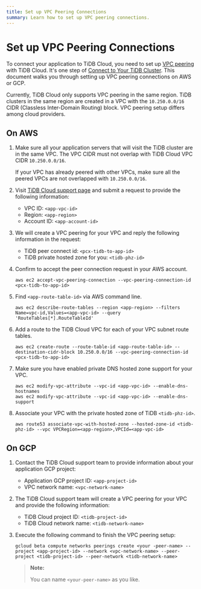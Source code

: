 ```yaml
---
title: Set up VPC Peering Connections
summary: Learn how to set up VPC peering connections.
---
```


# Set up VPC Peering Connections

To connect your application to TiDB Cloud, you need to set up [VPC peering](glossary.md#vpc-peering) with TiDB Cloud. It's one step of [Connect to Your TiDB Cluster](connect-to-tidb-cluster.md). This document walks you through setting up VPC peering connections on AWS or GCP.

Currently, TiDB Cloud only supports VPC peering in the same region. TiDB clusters in the same region are created in a VPC with the `10.250.0.0/16` CIDR (Classless Inter-Domain Routing) block. VPC peering setup differs among cloud providers.

## On AWS

1. Make sure all your application servers that will visit the TiDB cluster are in the same VPC. The VPC CIDR must not overlap with TiDB Cloud VPC CIDR `10.250.0.0/16`.

    If your VPC has already peered with other VPCs, make sure all the peered VPCs are not overlapped with `10.250.0.0/16`.

2. Visit [TiDB Cloud support page](https://support.pingcap.com) and submit a request to provide the following information:

    - VPC ID: `<app-vpc-id>`
    - Region: `<app-region>`
    - Account ID: `<app-account-id>`

3. We will create a VPC peering for your VPC and reply the following information in the request:

    - TiDB peer connect id: `<pcx-tidb-to-app-id>`
    - TiDB private hosted zone for you: `<tidb-phz-id>`

4. Confirm to accept the peer connection request in your AWS account.

    ```
    aws ec2 accept-vpc-peering-connection --vpc-peering-connection-id <pcx-tidb-to-app-id>
    ```

5. Find `<app-route-table-id>` via AWS command line.

    ```
    aws ec2 describe-route-tables --region <app-region> --filters Name=vpc-id,Values=<app-vpc-id> --query 'RouteTables[*].RouteTableId'
    ```

6. Add a route to the TiDB Cloud VPC for each of your VPC subnet route tables.

    ```
    aws ec2 create-route --route-table-id <app-route-table-id> --destination-cidr-block 10.250.0.0/16 --vpc-peering-connection-id <pcx-tidb-to-app-id>
    ```

7. Make sure you have enabled private DNS hosted zone support for your VPC.

    ```
    aws ec2 modify-vpc-attribute --vpc-id <app-vpc-id> --enable-dns-hostnames
    aws ec2 modify-vpc-attribute --vpc-id <app-vpc-id> --enable-dns-support
    ```

8. Associate your VPC with the private hosted zone of TiDB `<tidb-phz-id>`.

    ```
    aws route53 associate-vpc-with-hosted-zone --hosted-zone-id <tidb-phz-id> --vpc VPCRegion=<app-region>,VPCId=<app-vpc-id>
    ```

## On GCP

1. Contact the TiDB Cloud support team to provide information about your application GCP project:

    - Application GCP project ID: `<app-project-id>`
    - VPC network name: `<vpc-network-name>`

2. The TiDB Cloud support team will create a VPC peering for your VPC and provide the following information:

    - TiDB Cloud project ID: `<tidb-project-id>`
    - TiDB Cloud network name: `<tidb-network-name>`

3. Execute the following command to finish the VPC peering setup:

    ```
    gcloud beta compute networks peerings create <your -peer-name> --project <app-project-id> --network <vpc-network-name> --peer-project <tidb-project-id> --peer-network <tidb-network-name>
    ```

    > **Note:**
    >
    > You can name `<your-peer-name>` as you like.
